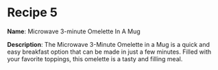 # Recipe 5

**Name**: Microwave 3-minute Omelette In A Mug

**Description**: The Microwave 3-Minute Omelette in a Mug is a quick and easy breakfast option that can be made in just a few minutes. Filled with your favorite toppings, this omelette is a tasty and filling meal.
